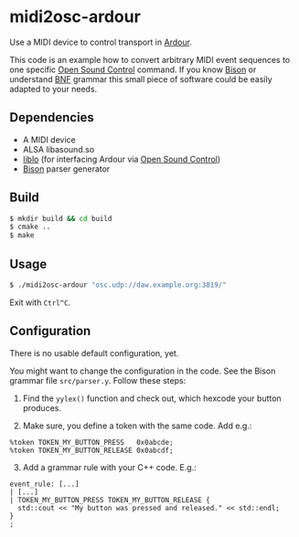 # midi2osc-ardour
Use a MIDI device to control transport in [Ardour](https://ardour.org/).

This code is an example how to convert arbitrary MIDI event sequences
to one specific [Open Sound
Control](http://opensoundcontrol.org/introduction-osc) command.  If
you know [Bison](http://liblo.sourceforge.net/) or understand
[BNF](https://en.wikipedia.org/wiki/Backus%E2%80%93Naur_form) grammar
this small piece of software could be easily adapted to your needs.


## Dependencies

* A MIDI device
* ALSA libasound.so
* [liblo](http://liblo.sourceforge.net/) (for interfacing Ardour via [Open Sound Control](http://opensoundcontrol.org/introduction-osc))
* [Bison](http://liblo.sourceforge.net/) parser generator


## Build

```bash
$ mkdir build && cd build
$ cmake ..
$ make
```


## Usage

```bash
$ ./midi2osc-ardour "osc.udp://daw.example.org:3819/"
```

Exit with `Ctrl^C`.


## Configuration

There is no usable default configuration, yet.

You might want to change the configuration in the code. See the Bison
grammar file `src/parser.y`. Follow these steps:

1. Find the `yylex()` function and check out, which hexcode your
   button produces.

2. Make sure, you define a token with the same code. Add e.g.:
```
%token TOKEN_MY_BUTTON_PRESS   0x0abcde;
%token TOKEN_MY_BUTTON_RELEASE 0x0abcdf;
```

3. Add a grammar rule with your C++ code. E.g.:
```
event_rule: [...]
| [...]
| TOKEN_MY_BUTTON_PRESS TOKEN_MY_BUTTON_RELEASE {
  std::cout << "My button was pressed and released." << std::endl;
} 
;
```
